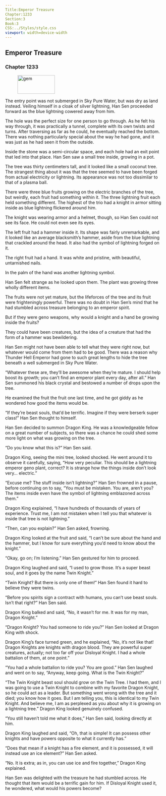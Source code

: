 ```yaml
---
Title:Emperor Treasure 
Chapter:1233 
Section:3 
Book:3 
CSS:../Styles/style.css 
viewport: width=device-width
---
```

  
## Emperor Treasure
### Chapter 1233
  
<figure>
	<img src="../Images/gem.gif" alt="gem" id="gem" width="120" height="60" />
</figure>
  

  
The entry point was not submerged in Sky Pure Water, but was dry as land instead. Veiling himself in a cloak of silver lightning, Han Sen proceeded forward as the blue lightning cowered away from him.

The hole was the perfect size for one person to go through. As he felt his way through, it was practically a tunnel, complete with its own twists and turns. After traversing as far as he could, he eventually reached the bottom. There was nothing particularly special about the way he had gone, and it was just as he had seen it from the outside.

Inside the stone was a semi-circular space, and each hole had an exit point that led into that place. Han Sen saw a small tree inside, growing in a pot.

The tree was thirty centimeters tall, and it looked like a small coconut tree. The strangest thing about it was that the tree seemed to have been forged from actual electricity or lightning. Its appearance was not too dissimilar to that of a plasma ball.

There were three blue fruits growing on the electric branches of the tree, but weirdly, each fruit had something within it. The three lightning fruit each held something different. The highest of the trio had a knight in armor sitting inside as blue lightning flickered around him.

The knight was wearing armor and a helmet, though, so Han Sen could not see its face. He could not even see its eyes.

The left fruit had a hammer inside it. Its shape was fairly unremarkable, and it looked like an average blacksmith’s hammer, aside from the blue lightning that crackled around the head. It also had the symbol of lightning forged on it.

The right fruit had a hand. It was white and pristine, with beautiful, untarnished nails.

In the palm of the hand was another lightning symbol.

Han Sen felt strange as he looked upon them. The plant was growing three wholly different items.

The fruits were not yet mature, but the lifeforces of the tree and its fruit were frighteningly powerful. There was no doubt in Han Sen’s mind that he had stumbled across treasure belonging to an emperor spirit.

But if they were geno weapons, why would a knight and a hand be growing inside the fruits?

They could have been creatures, but the idea of a creature that had the form of a hammer was bewildering.

Han Sen might not have been able to tell what they were right now, but whatever would come from them had to be good. There was a reason why Thunder Hell Emperor had gone to such great lengths to hide the tree beneath a well submerged in Sky Pure Water.

“Whatever these are, they’ll be awesome when they’re mature. I should help boost its growth; you can’t find an emperor plant every day, after all.” Han Sen summoned his black crystal and bestowed a number of drops upon the tree.

He examined the fruit the fruit one last time, and he got giddy as he wondered how good the items would be.

“If they’re beast souls, that’d be terrific. Imagine if they were berserk super class!” Han Sen thought to himself.

Han Sen decided to summon Dragon King. He was a knowledgeable fellow on a great number of subjects, so there was a chance he could shed some more light on what was growing on the tree.

“Do you know what this is?” Han Sen said.

Dragon King, seeing the mini tree, looked shocked. He went around it to observe it carefully, saying, “How very peculiar. This should be a lightning emperor geno plant, correct? It is strange how the things inside don’t look very… electric.”

“Excuse me? The stuff inside isn’t lightning?” Han Sen frowned in a pause, before continuing on to say, “You must be mistaken. You are, aren’t you? The items inside even have the symbol of lightning emblazoned across them.”

Dragon King explained, “I have hundreds of thousands of years of experience. Trust me, I am not mistaken when I tell you that whatever is inside that tree is not lightning.”

“Then, can you explain?” Han Sen asked, frowning.

Dragon King looked at the fruit and said, “I can’t be sure about the hand and the hammer, but I know for sure everything you’d need to know about the knight.”

“Okay, go on; I’m listening.” Han Sen gestured for him to proceed.

Dragon King laughed and said, “I used to grow those. It’s a super beast soul, and it goes by the name Twin Knight.”

“Twin Knight? But there is only one of them!” Han Sen found it hard to believe they were twins.

“Before you spirits sign a contract with humans, you can’t use beast souls. Isn’t that right?” Han Sen said.

Dragon King balked and said, “No, it wasn’t for me. It was for my man, Dragon Knight.”

“Dragon Knight? You had someone to ride you?” Han Sen looked at Dragon King with shock.

Dragon King’s face turned green, and he explained, “No, it’s not like that! Dragon Knights are knights with dragon blood. They are powerful super creatures, actually; not too far off your Disloyal Knight. I had a whole battalion of them, at one point.”

“You had a whole battalion to ride you? You are good.” Han Sen laughed and went on to say, “Anyway, keep going. What is the Twin Knight?”

“The Twin Knight beast soul should grow on the Twin Tree. I had them, and I was going to use a Twin Knight to combine with my favorite Dragon Knight, so he could act as a leader. But something went wrong with the tree and it died; you know how it goes. But I am telling you, this is identical to my Twin Knight. And believe me, I am as perplexed as you about why it is growing on a lightning tree.” Dragon King looked genuinely confused.

“You still haven’t told me what it does,” Han Sen said, looking directly at him.

Dragon King laughed and said, “Oh, that is simple! It can possess other knights and have powers opposite to what it currently has.”

“Does that mean if a knight has a fire element, and it is possessed, it will instead use an ice element?” Han Sen asked.

“No. It is extra; as in, you can use ice and fire together,” Dragon King explained.

Han Sen was delighted with the treasure he had stumbled across. He thought that item would be a terrific gain for him. If Disloyal Knight used it, he wondered, what would his powers become?